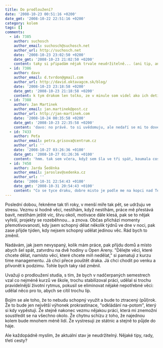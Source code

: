```yaml
---
title: Do prodloužení?
date: '2008-10-23 00:51:16 +0200'
date_gmt: '2008-10-22 22:51:16 +0200'
category: kolem
tags: []
comments:
  - id: 7385
    author: suchosch
    author_email: suchosch@suchosch.net
    author_url: http://suchosch.net
    date: '2008-10-23 23:02:50 +0200'
    date_gmt: '2008-10-23 21:02:50 +0200'
    content: taky si připadám nějak trvale neudržitelně... (ani tip, ani rada, ani cesta.)
  - id: 7386
    author: davo
    author_email: d.tvrdon@gmail.com
    author_url: http://david.oktavagcm.sk/blog/
    date: '2008-10-23 23:18:58 +0200'
    date_gmt: '2008-10-23 21:18:58 +0200'
    content: k tym drakom len tolko, ze v minule som videl ako ich deti pustaju a prichytil som sa pri usmeve, bolo to pekne, a s tvojim time managementom to je tazkeee.. mozna mala rada, pracujes aby si zil a nie naopak :-)
  - id: 7388
    author: Jan Martinek
    author_email: jan.martinek@post.cz
    author_url: http://jan-martinek.com
    date: '2008-10-24 00:35:58 +0200'
    date_gmt: '2008-10-23 22:35:58 +0200'
    content: 'davo: no právě. to si uvědomuju, ale nedaří se mi to dovést do praxe.'
  - id: 7433
    author: Peťa
    author_email: petra.grisova@centrum.cz
    author_url: ''
    date: '2008-10-27 03:26:36 +0100'
    date_gmt: '2008-10-27 01:26:36 +0100'
    content: 'hmm. tak sem včera, když sem šla ve tři spát, koumala cos napsal.... a dobrala jsem se toho, že žiju abych studovala a pracovala...koníček na 25hodin denně, ale občas taky pořádný nervy a depka:/    rozvolnění sem taky koumala (kvůli tomu erasmu) a nakonec si říkám, že jestli 6 nebo 7 let...  nervy sou jen jedny.... a tak  heslo našeho kruhu: "hlavně se neposrat!" :)))    já hlasuju pro rozvolnění... až budeš v práci, tak tě nikdo rozvolnit nenechá:)'
  - id: 7458
    author: Jarda Šeděnka
    author_email: jaroslav@sedenka.cz
    author_url: ''
    date: '2008-10-31 22:54:43 +0100'
    date_gmt: '2008-10-31 20:54:43 +0100'
    content: "Co se tyce draku, dobre misto je podle me na kopci nad Tescem (u Bobby centra). \r\n\r\nJednoznacne nikam nespechej, kdyz zkratis studium tak jedine ceho se dockas drive bude prace.\r\n\r\nCo trosku pomohlo me bylo sepsat si na papir pod sebe seznam veci ktere chci udelat, abych se jich mohl zbavit, a pak je postupne delat... byly to same neprijemne veci (jinak bych je taky udelal sam od sebe), takze mi to trvalo asi rok. Volny cas v tomhle ale nebyl problem, hlavni je nedostat se pod tlak. Za sebe muzu rict ze mam moc slabou vuli na to, abych se dokazal zastavit a \"uklidit si v zivote\". Jestli si na to veris, bez do toho! :-) Ale i kdyz ne, neni duvod snazit se za kazdou cenu skoncit bakalare behem tri let. \r\n\r\nDalsi tip je erasmus -- ne ze by to k necemu bylo dobre, navic to stoji hodne penez, ale je to vytrzeni ze stereotypu. Pokud jsi nespokojeny se zivotem, je to velke plus :-)"
---
```

<p>Poslední dobou, řekněme tak tři roky, v menší míře tak pět, se udržuju ve stresu. Vezmu si hodně věcí, nestíhám, když nestíhám, práce mě přestává bavit, nestíhám ještě víc, štvu okolí, motivace dále klesá, pak se to nějak vyřeší, projekty se rozeběhnou... a znova. Občas přichází momenty přemotivovanosti, kdy jsem schopný dělat několik týdnů ve dne v noci, pak zase přijde týden, kdy nejsem schopný udělat jedinou věc. Rád bych to změnil.</p>
<p>Nadávám, jak jsem nevyspaný, kolik mám práce, pak přijdu domů a místo abych šel spát, zatvrdnu na dvě hodiny u Open Areny. "Dělejte věci, které chcete dělat, namísto věcí, které chcete míň nedělat," si pamatuji z kurzu time managementu. Já chci přece pouštět draka. Já chci chodit po venku a přivonět k podzimu. Tohle bych taky rád změnil.</p>
<p>Uvažuji o prodloužení studia, s tím, že bych v nadčerpaných semestrech vzal co nejméně kurzů ve škole, trochu stabilizoval práci, udělal si trochu pravidelnější životní rytmus, pokusil se eliminovat nějaké nepotřebné věci: udělal něco pro to, abych se cítil trochu líp.</p>
<p>Bojím se ale toho, že to nebudu schopný využít a bude to ztracený (půl)rok. Že to bude jen největší výhonek prokrastinace, "odkládání na-potom", který si kdy vypěstuji. Že stejně nakonec vezmu nějakou práci, která mi znemožní soustředit se na všechno okolo. Že chytnu schízu z toho, že najednou kolem bude mnohem méně lidí. Že vystresuji ze státnic a stejně to půjde do háje.</p>
<p>Ale každopádně myslím, že aktuální stav je neudržitelný. Nějaké tipy, rady, třetí cesty?</p>
